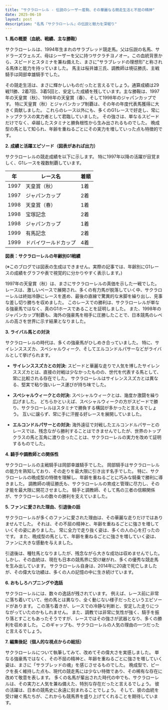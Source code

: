 ```yaml
---
title: "サクラローレル - 伝説のシーザー産駒、その華麗なる競走生活と不屈の精神"
date: 2025-06-10
layout: post
description: "名馬『サクラローレル』の伝説と魅力を深堀り"
---
```


**1. 馬の概要（血統、戦績、主な勝鞍）**

サクラローレルは、1994年生まれのサラブレッド競走馬。父は伝説の名馬、サドラーズウェルズ、母はシーザーを父に持つサクラチヨノオー。この血統背景から、スピードとスタミナを兼ね備えた、まさに"サラブレッドの理想形"と称される馬体と能力を持っていました。  馬主は桜井雄三氏、調教師は境征勝氏、主戦騎手は岡部幸雄騎手でした。

その競走生活は、まさに輝かしいものだったと言えるでしょう。通算成績は29戦11勝、2着7回、3着5回と、安定した成績を残しています。主な勝鞍は、1997年の天皇賞（秋）、1998年の天皇賞（春）、そして1998年のジャパンカップです。  特に天皇賞（秋）とジャパンカップ制覇は、その年の年度代表馬獲得に大きく貢献しました。  これらのレース以外にも、多くのG1レースで好走し、常にトップクラスの実力者として君臨していました。  その強さは、単なるスピードだけでなく、卓越したスタミナと勝負根性から生み出されるものでした。  晩成型の馬として知られ、年齢を重ねるごとにその実力を増していった点も特徴的です。


**2. 成績と活躍エピソード（図表があれば出力）**

サクラローレルの競走成績を以下に示します。  特に1997年以降の活躍が目覚ましく、G1レースを複数制覇しています。

| 年 | レース名             | 着順 |
|---|----------------------|-----|
| 1997 | 天皇賞（秋）         | 1着 |
| 1997 | ジャパンカップ       | 2着 |
| 1998 | 天皇賞（春）         | 1着 |
| 1998 | 宝塚記念             | 2着 |
| 1998 | ジャパンカップ       | 1着 |
| 1999 | 有馬記念             | 2着 |
| 1999 | ドバイワールドカップ   | 4着 |


**図表：サクラローレルの年齢別G1戦績**

(※このブログでは図表の生成はできません。実際の記事では、年齢別にG1レースの成績をグラフや表で視覚的に分かりやすく表示します。)

1997年の天皇賞（秋）は、まさにサクラローレルの真価を示した一戦でした。  レースは、激しいペースで展開され、多くの有力馬が脱落していく中、サクラローレルは終始冷静にレースを進め、最後の直線で驚異的な末脚を繰り出し、見事な差し切り勝ちを収めました。  このレースでの勝利は、サクラローレルが単なる強豪馬ではなく、真のG1ホースであることを証明しました。  また、1998年のジャパンカップ制覇も、海外の強豪馬を相手に圧勝したことで、日本競馬のレベルの高さを世界に示す結果となりました。


**3. ライバル馬との対決**

サクラローレルの時代は、多くの強豪馬がひしめき合っていました。  特に、サイレンススズカ、スペシャルウィーク、そしてエルコンドルパサーなどがライバルとして挙げられます。


* **サイレンススズカとの対決:**  スピードと華麗な走りで人気を博したサイレンススズカとは、直接の対戦は少なかったものの、世代を代表する馬として、常に比較される存在でした。  サクラローレルはサイレンススズカとは異なる、堅実で粘り強いレース運びが持ち味でした。

* **スペシャルウィークとの対決:**  スペシャルウィークとは、幾度か激闘を繰り広げました。  どちらかといえば、スペシャルウィークの方がスピードで勝り、サクラローレルはスタミナで勝負する構図が多かったと言えるでしょう。  互いに譲らず、常に手に汗握る好レースを展開していました。

* **エルコンドルパサーとの対決:**  海外遠征で対戦したエルコンドルパサーとのレースでは、残念ながら勝利することはできませんでしたが、世界のトップクラスの馬と互角に渡り合ったことは、サクラローレルの実力を改めて証明するものでした。


**4. 騎手や調教師との関係性**

サクラローレルの主戦騎手は岡部幸雄騎手でした。  岡部騎手はサクラローレルの能力を熟知しており、その走りを最大限に引き出す名手でした。  特に、サクラローレルの晩成型の特徴を理解し、年齢を重ねるごとに巧みな騎乗で勝利に導きました。  調教師の境征勝氏も、サクラローレルの育成と管理に尽力し、その才能を最大限に開花させました。  騎手と調教師、そして馬の三者の信頼関係が、サクラローレルの数々の勝利を支えていました。


**5. ファンに愛された理由、引退後の話**

サクラローレルが多くのファンに愛された理由は、その華麗な走りだけではありませんでした。  それは、その不屈の精神と、年齢を重ねるごとに強さを増していくその姿にありました。  常に全力で走り抜く姿は、多くの人の心を打ったのです。  また、晩成型の馬として、年齢を重ねるごとに強さを増していく姿は、ファンに大きな感動を与えました。

引退後は、種牡馬となりましたが、残念ながら大きな成功は収めませんでした。  しかし、その血統は、現在も日本の競馬界に受け継がれ、多くの優秀な競走馬を生み出しています。  サクラローレル自身は、2014年に20歳で死亡しましたが、その偉大な功績は、多くの人の記憶の中に生き続けています。


**6. おもしろハプニングや逸話**

サクラローレルには、数々の逸話が残されています。  例えば、レース前に非常に落ち着いていて、他の馬とは異なり、全く動じない様子だったというエピソードがあります。  この落ち着きが、レースでの冷静な判断と、安定した走りにつながっていたのかもしれません。  また、調教では非常に気性が強く、騎手を振り落とすこともあったそうですが、レースではその強さが武器となり、多くの勝利を収めました。  このギャップも、サクラローレルの人気の理由の一つだったと言えるでしょう。


**7. 編集後記（個人的な視点からの総括）**

サクラローレルについて執筆してみて、改めてその偉大さを実感しました。  単なる強豪馬ではなく、その不屈の精神と、年齢を重ねるごとに強さを増していく姿は、まさに「サラブレッドの魂」を感じさせるものでした。  晩成型で、ピークを長く維持した点も、現代の競走馬には少ない特徴であり、その稀有な存在に改めて敬意を表します。  多くの名馬が輩出された時代の中でも、サクラローレルは、その実力と人気を兼ね備えた、特別な存在だったと言えるでしょう。  彼の活躍は、日本の競馬史に永遠に刻まれることでしょう。  そして、彼の血統を受け継ぐ馬たちが、これからも競馬界を盛り上げてくれることを期待しています。
